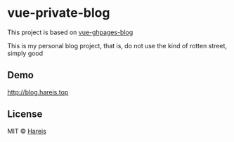 
# vue-private-blog
This project is based on <a href="https://github.com/viko16/vue-ghpages-blog">vue-ghpages-blog</a> 

This is my personal blog project, that is, do not use the kind of rotten street, simply good


## Demo

http://blog.hareis.top


## License

MIT © [Hareis](https://github.com/Hareis)

